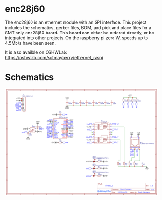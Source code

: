 # enc28j60
The enc28j60 is an ethernet module with an SPI interface. This project includes the schematics, gerber files, BOM, and pick and place files for a SMT only enc28j60 board. This board can either be ordered directly, or be integrated into other projects. On the raspberry pi zero W, speeds up to 4.5Mb/s have been seen.

It is also availble on OSHWLab: https://oshwlab.com/sctmayberry/ethernet_raspi

# Schematics
![Schematic of enj28j60 module](Schematic_ethernet_raspi_2022-08-12.png?raw=true)
